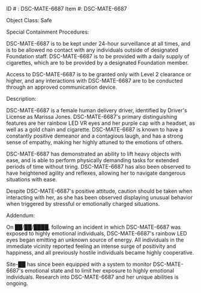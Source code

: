 ID # : DSC-MATE-6687
Item #: DSC-MATE-6687

Object Class: Safe

Special Containment Procedures:

DSC-MATE-6687 is to be kept under 24-hour surveillance at all times, and is to be allowed no contact with any individuals outside of designated Foundation staff. DSC-MATE-6687 is to be provided with a daily supply of cigarettes, which are to be provided by a designated Foundation member.

Access to DSC-MATE-6687 is to be granted only with Level 2 clearance or higher, and any interactions with DSC-MATE-6687 are to be conducted through an approved communication device.

Description:

DSC-MATE-6687 is a female human delivery driver, identified by Driver's License as Marissa Jones. DSC-MATE-6687's primary distinguishing features are her rainbow LED VR eyes and her purple cap with a headset, as well as a gold chain and cigarette. DSC-MATE-6687 is known to have a constantly positive demeanor and a contagious laugh, and has a strong sense of empathy, making her highly attuned to the emotions of others.

DSC-MATE-6687 has demonstrated an ability to lift heavy objects with ease, and is able to perform physically demanding tasks for extended periods of time without tiring. DSC-MATE-6687 has also been observed to have heightened agility and reflexes, allowing her to navigate dangerous situations with ease.

Despite DSC-MATE-6687's positive attitude, caution should be taken when interacting with her, as she has been observed displaying unusual behavior when triggered by stressful or emotionally charged situations.

Addendum:

On ██/██/████, following an incident in which DSC-MATE-6687 was exposed to highly emotional individuals, DSC-MATE-6687's rainbow LED eyes began emitting an unknown source of energy. All individuals in the immediate vicinity reported feeling an intense surge of positivity and happiness, and all previously hostile individuals became highly cooperative.

Site-██ has since been equipped with a system to monitor DSC-MATE-6687's emotional state and to limit her exposure to highly emotional individuals. Research into DSC-MATE-6687 and her unique abilities is ongoing.